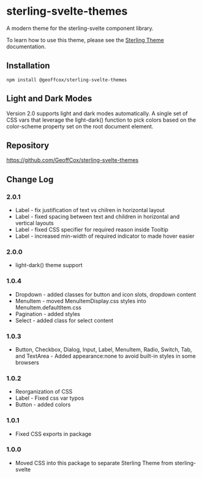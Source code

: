 # sterling-svelte-themes

A modern theme for the sterling-svelte component library.

To learn how to use this theme, please see the [Sterling Theme](https://geoffcox.github.io/docs/sterling-svelte/topics/theme") documentation.

## Installation

```
npm install @geoffcox/sterling-svelte-themes
```

## Light and Dark Modes

Version 2.0 supports light and dark modes automatically.
A single set of CSS vars that leverage the light-dark() function to pick colors based on the color-scheme property
set on the root document element.

## Repository

https://github.com/GeoffCox/sterling-svelte-themes

## Change Log

### 2.0.1

- Label - fix justification of text vs chilren in horizontal layout
- Label - fixed spacing between text and children in horizontal and vertical layouts
- Label - fixed CSS specifier for required reason inside Tooltip
- Label - increased min-width of required indicator to made hover easier

### 2.0.0

- light-dark() theme support

### 1.0.4

- Dropdown - added classes for button and icon slots, dropdown content
- MenuItem - moved MenuItemDisplay.css styles into MenuItem.defaultItem.css
- Pagination - added styles
- Select - added class for select content

### 1.0.3

- Button, Checkbox, Dialog, Input, Label, MenuItem, Radio, Switch, Tab, and TextArea - Added appearance:none to avoid built-in styles in some browsers


### 1.0.2

- Reorganization of CSS
- Label - Fixed css var typos   
- Button - added colors

### 1.0.1

- Fixed CSS exports in package

### 1.0.0

- Moved CSS into this package to separate Sterling Theme from sterling-svelte
